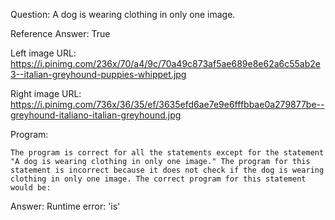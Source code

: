 Question: A dog is wearing clothing in only one image.

Reference Answer: True

Left image URL: https://i.pinimg.com/236x/70/a4/9c/70a49c873af5ae689e8e62a6c55ab2e3--italian-greyhound-puppies-whippet.jpg

Right image URL: https://i.pinimg.com/736x/36/35/ef/3635efd6ae7e9e6fffbbae0a279877be--greyhound-italiano-italian-greyhound.jpg

Program:

```
The program is correct for all the statements except for the statement "A dog is wearing clothing in only one image." The program for this statement is incorrect because it does not check if the dog is wearing clothing in only one image. The correct program for this statement would be:
```
Answer: Runtime error: 'is'

